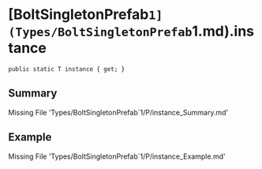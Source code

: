 # [BoltSingletonPrefab`1](Types/BoltSingletonPrefab`1.md).instance
`public static T instance { get; }`
## Summary
Missing File 'Types/BoltSingletonPrefab`1/P/instance_Summary.md'
## Example
Missing File 'Types/BoltSingletonPrefab`1/P/instance_Example.md'
